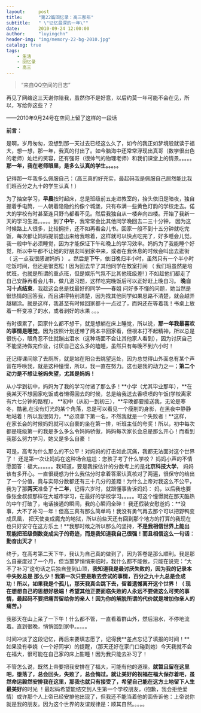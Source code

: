 ```yaml
---
layout:     post
title:      "第22篇回忆录：高三那年"
subtitle:   " \"记忆最深的一年\""
date:       2010-09-24 12:00:00
author:     "luyingchn"
header-img: "img/memory-22-bg-2010.jpg"
catalog: true
tags:
    - 生活
    - 回忆录
    - 高三
---
```


> “来自QQ空间的日志”



再见了网络这三天谢你陪我，虽然你不是好意，以后约莫一年可能不会在见，所以，写给你这些？？

——2010年9月24号在空间上留了这样的一段话

**前言：**

是啊，岁月匆匆，没想到那一天过去已经这么久了，如今的我正如梦境般就读于福大，想一想，那一年，我真的付出了。如今脑海中还常常浮现出真哥（数学很出色的老师）灿烂的笑容，还有强哥（很帅气的物理老师）和我们课堂上的情景。。。。。**那一年，我在老师眼里，是多么认真的学生。。。。。**

记得那一年我多么佩服自己：（高三真的好充实，最起码我是佩服自己居然能比我们班百分之九十的学生认真！）

为了抽空学习，**早晨**按时起床，总是班级前五走进教室的，抬头依旧是暗夜，独自握着手电筒，一人朝着隐隐约约像个城堡，只有布满一些黄色灯韵的学校走去。偌大的学校有时甚至连只野鸟都看不见。然后我独自从一楼奔向四楼。开始了我新一天的学习生涯。。。。。到了**中午**，我常常会比其他同学晚回去二三十分钟，
因为这时候路上人很多，比较拥挤，还不如再看会儿书。回家一般不到十五分钟就吃完饭，每次都让妈妈提前盛出来给我晾着，这样就可以快点吃完了，好多睡会儿觉。我一般中午必须睡觉，因为才能保证下午和晚上的学习效率。妈妈为了我能睡个好觉，所以中午都不让她的好朋友叫到家中来，或者在我休息的时候会叫出去逛街
（ 这一点我很感谢妈妈 ）
。然后是**下午**，依旧晚归半小时，虽然只有一个半小时吃饭时间，但还是很宽松！因为回去早了其他同学在教室打闹
（ 我们班虽然是培优班，也就是所谓的重点班，但是娱乐气氛不比其他班级差! )
不如趁他们都走了自己安静再看会儿书，做几道习题，这样吃完晚饭后可以正好赶上晚自习。
**晚自习十点结束**，我趁这会总是找最好的同学——春姐
问好多不懂的问题，她当然是很热情的回答我，而且讲得特别清楚，因为找其他同学如果思路不清楚，就会越弄越糊涂。就是这样，我甚至有时候回家都十一点过了，而妈还在等着我！书桌上放着一杯变凉了的水，或者剥好的水果
。。。

有时很累了，回家什么都不想干，就是想躺在床上睡觉，所以说，**那一年我最喜欢的事情是睡觉**。因为按照计划还带了两本书回家看，但根本打不起精神，所以总是很伤心，眼角忍不住就蹦出泪水（这种场面不会让其他家人看到），因为讨厌自己不能坚持做完作业，讨厌自己这么多的瞌睡，虽然只有每晚不到六小时！

还记得课间除了去厕所，就是站在阳台去眺望远处，因为总觉得山外面总有某个声音在呼唤我，就是这种憧憬，所以，我一直在努力。这也是我的动力之一；**第二个动力是不想让爸妈失望，尤其是妈妈！**

从小学到初中，妈妈为了我的学习付诸了那么多！**小学（尤其毕业那年），**在我某天不想回家吃饭或者懒得回去的时候，总是给我送去香喷喷的午饭(学校离家有六七分钟的路程）。
**初中（从初一到初三），**早晚都要接送我，无论是寒冬，酷暑,在没有灯光的某个角落，总是可以看见一个瘦削的身影，在黑夜中静静地站着！所以我很努力，**必须拿下第一名，不然我就是一个失败者！**这样，在家长会的时候妈妈就可以自豪的坐在第一排，听班主任的夸奖！所以，初中每次都是班级第一的我是多么多么令妈妈骄傲，妈妈每次家长会总是那么开心！而看到我那么努力学习，她又是多么自豪
！

可是，高考为什么那么的不公平！对妈妈的打击如此沉痛，我都无法面对这个世界了！
还是第一次让妈妈在这种场合尴尬：您孩子考了什么学校？
妈妈小声的不情愿回答：福大。。。。。。我知道，要是我按估计的分数考上的是**北京科技大学**，
妈妈该有多开心。一直很疑惑为什么我估分时拿着答案认真核对了两遍，很保守的给出了一个分值，竟与实际分数都还有三十几分的差距！为什么上帝对我这么不公平，我为了那**两天**准备了**十二年**，记得六岁时，就跟懂事告诉妈妈：
妈，以后我也要像张金叔叔那样在大城市学习，在最好的学校学习。。。。。可这个憧憬就在那天酷热的中午打破了，电话接通的瞬间，我的心瞬间全碎！
我还假装安慰爸妈：**没事，大不了补习一年！但高三真有那么简单吗！我没有勇气再去那个可以把野鸭变成凤凰，
把天使变成魔鬼的地狱，所以前些天还有回到那个地方的打算的我现在也只好安守在这方乐土！**我那时候之所以那么的坚持，**不是我相信世界上能出现能把班级倒数变成尖子的奇迹，而是我知道我自己很强！而且相信这么一句话：勤奋出天才！**  

终于，在高考第二天下午，我认为自己真的做到了，因为答卷是那么顺利。我是那么自豪度过了一个月，但当噩梦悄悄来临时，我什么都不能做，只能在说完：“大不了补习”这句话之后独自登到山顶，**我知道我是最讨厌失败的，因为我的记录本中失败总是
那么少！我第一次只要是敢去尝试的事情，百分之九十九总是会成功！所以，如果我是个孤儿，那天我真会跳下去，留着遗憾离开这个世界！（
现在想想自己的思想好极端！希望其他正要面临失败的人永远不要做这么可笑的事情，最起码不要把痛苦留给你的亲人！因为你的解脱所谓的代价就是增加你亲人的痛苦。）**

我那天在山上呆了一下午！什么都不管，一直看着群山外，然后泪水，不停地流着。直到很晚，悄悄回到家中。。。。。

时间冲淡了这段记忆，再后来要填志愿了，记得我**差点忘记了填报的时间！**如果没有李娆（一个好同学）的提醒，（那天还好在家门口碰到她）今天我就不会在福大，很可能在自己家的床上酣睡！因为我只能去补习了！

不管怎么说，既然上帝要把我安排在了福大，可能有他的道理。**就暂且留在这里吧，堕落了，总会回头，失败了，总会悔过。**就让美好的祝福在福大保存着吧，虽然命运毅然安排我在这里，那我也就只有接受了，希望自己能在这方土地留下人生**最美好**的时光
！最起码希望能结交到人生第一个学校朋友，(抱歉，我会拒绝爱情）或许那个人上帝已经安排他出现了，但我还不能当着他的面告诉他：上帝说你就是我的朋友。因为这个世界的友谊规律是：顺其自然。。。。。